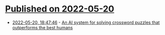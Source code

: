 # [Published on 2022-05-20](index.md)

* [2022-05-20, 18:47:46](https://news.ycombinator.com/item?id=31451114) - [An AI system for solving crossword puzzles that outperforms the best humans](https://twitter.com/albertxu__/status/1527703889104863232)
